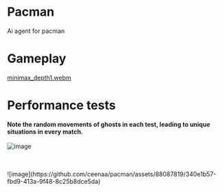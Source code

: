 # Pacman
Ai agent for pacman

# Gameplay

[minimax_depth1.webm](https://github.com/ceenaa/pacman/assets/88087819/ce4973c4-4d1c-44db-9048-bb3f0e499520)




# Performance tests
**Note the random movements of ghosts in each test, leading to unique situations in every match.**
</br>
</br>
![image](https://github.com/ceenaa/pacman/assets/88087819/c01f511c-b032-47f7-a9c8-c65c27d5836e)

</br>
</br>
![image](https://github.com/ceenaa/pacman/assets/88087819/340e1b57-fbd9-413a-9f48-8c25b8dce5da)

